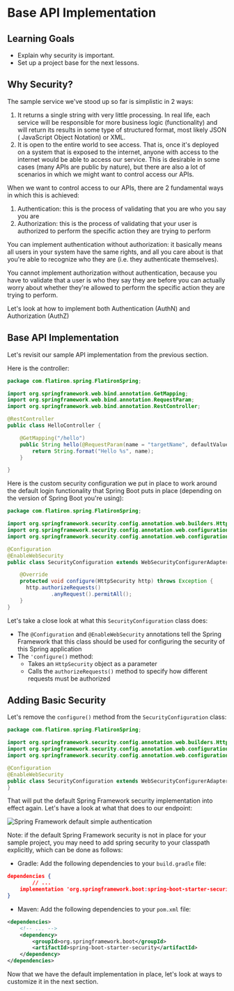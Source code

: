 # Base API Implementation

## Learning Goals

- Explain why security is important.
- Set up a project base for the next lessons.

## Why Security?

The sample service we've stood up so far is simplistic in 2 ways:

1. It returns a single string with very little processing. In real life, each
   service will be responsible for more business logic (functionality) and will
   return its results in some type of structured format, most likely JSON (
   JavaScript Object Notation) or XML.
2. It is open to the entire world to see access. That is, once it's deployed on
   a system that is exposed to the internet, anyone with access to the internet
   would be able to access our service. This is desirable in some cases (many
   APIs are public by nature), but there are also a lot of scenarios in which we
   might want to control access our APIs.

When we want to control access to our APIs, there are 2 fundamental ways in
which this is achieved:

1. Authentication: this is the process of validating that you are who you say
   you are
2. Authorization: this is the process of validating that your user is authorized
   to perform the specific action they are trying to perform

You can implement authentication without authorization: it basically means all
users in your system have the same rights, and all you care about is that you're
able to recognize who they are (i.e. they authenticate themselves).

You cannot implement authorization without authentication, because you have to
validate that a user is who they say they are before you can actually worry
about whether they're allowed to perform the specific action they are trying to
perform.

Let's look at how to implement both Authentication (AuthN) and Authorization
(AuthZ)

## Base API Implementation

Let's revisit our sample API implementation from the previous section.

Here is the controller:

```java
package com.flatiron.spring.FlatironSpring;

import org.springframework.web.bind.annotation.GetMapping;
import org.springframework.web.bind.annotation.RequestParam;
import org.springframework.web.bind.annotation.RestController;

@RestController
public class HelloController {

    @GetMapping("/hello")
    public String hello(@RequestParam(name = "targetName", defaultValue = "Stephanie") String name) {
        return String.format("Hello %s", name);
    }

}
```

Here is the custom security configuration we put in place to work around the
default login functionality that Spring Boot puts in place (depending on the
version of Spring Boot you're using):

```java
package com.flatiron.spring.FlatironSpring;

import org.springframework.security.config.annotation.web.builders.HttpSecurity;
import org.springframework.security.config.annotation.web.configuration.EnableWebSecurity;
import org.springframework.security.config.annotation.web.configuration.WebSecurityConfigurerAdapter;

@Configuration
@EnableWebSecurity
public class SecurityConfiguration extends WebSecurityConfigurerAdapter {

    @Override
    protected void configure(HttpSecurity http) throws Exception {
      http.authorizeRequests()
              .anyRequest().permitAll();
    }
}
```

Let's take a close look at what this `SecurityConfiguration` class does:

- The `@Configuration` and `@EnableWebSecurity` annotations tell the Spring
  Framework that this class should be used for configuring the security of this
  Spring application
- The `'configure()` method:
  - Takes an `HttpSecurity` object as a parameter
  - Calls the `authorizeRequests()` method to specify how different requests
    must be authorized

## Adding Basic Security

Let's remove the `configure()` method from the `SecurityConfiguration` class:

```java
package com.flatiron.spring.FlatironSpring;

import org.springframework.security.config.annotation.web.builders.HttpSecurity;
import org.springframework.security.config.annotation.web.configuration.EnableWebSecurity;
import org.springframework.security.config.annotation.web.configuration.WebSecurityConfigurerAdapter;

@Configuration
@EnableWebSecurity
public class SecurityConfiguration extends WebSecurityConfigurerAdapter {
}
```

That will put the default Spring Framework security implementation into effect
again. Let's have a look at what that does to our endpoint:

![Spring Framework default simple authentication](https://curriculum-content.s3.amazonaws.com/java-spring-2/spring-testing-simple-auth.png)

Note: if the default Spring Framework security is not in place for your sample
project, you may need to add spring security to your classpath explicitly, which
can be done as follows:

- Gradle: Add the following dependencies to your `build.gradle` file:

```json
dependencies {
        // ...
	implementation 'org.springframework.boot:spring-boot-starter-security'
}
```

- Maven: Add the following dependencies to your `pom.xml` file:

```xml
<dependencies>
	<!-- ... -->
	<dependency>
		<groupId>org.springframework.boot</groupId>
		<artifactId>spring-boot-starter-security</artifactId>
	</dependency>
</dependencies>
```

Now that we have the default implementation in place, let's look at ways to
customize it in the next section.
